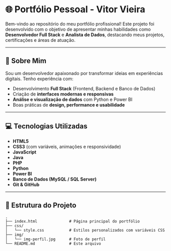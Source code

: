 # 🌐 Portfólio Pessoal - Vitor Vieira

Bem-vindo ao repositório do meu portfólio profissional! Este projeto foi desenvolvido com o objetivo de apresentar minhas habilidades como **Desenvolvedor Full Stack** e **Analista de Dados**, destacando meus projetos, certificações e áreas de atuação.

---

## 📌 Sobre Mim

Sou um desenvolvedor apaixonado por transformar ideias em experiências digitais. Tenho experiência com:

- Desenvolvimento **Full Stack** (Frontend, Backend e Banco de Dados)
- Criação de **interfaces modernas e responsivas**
- **Análise e visualização de dados** com Python e Power BI
- Boas práticas de **design, performance e usabilidade**

---

## 💻 Tecnologias Utilizadas

- **HTML5**
- **CSS3** (com variáveis, animações e responsividade)
- **JavaScript**
- **Java**
- **PHP**
- **Python**
- **Power BI**
- **Banco de Dados (MySQL / SQL Server)**
- **Git & GitHub**

---

## 🧩 Estrutura do Projeto

```plaintext
.
├── index.html              # Página principal do portfólio
├── css/
│   └── style.css           # Estilos personalizados com variáveis CSS
├── img/
│   └── img-perfil.jpg      # Foto de perfil
└── README.md               # Este arquivo

